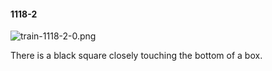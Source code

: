 #### 1118-2
![train-1118-2-0.png](https://github.com/lil-lab/nlvr/raw/master/nlvr/train/images/14/train-1118-2-0.png "train-1118-2-0.png")

There is a black square closely touching the bottom of a box.